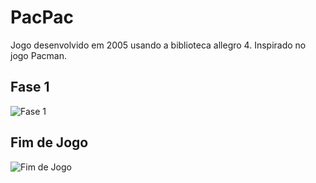 # PacPac

Jogo desenvolvido em 2005 usando a biblioteca allegro 4. 
Inspirado no jogo Pacman.

## Fase 1

![Fase 1](https://github.com/user-attachments/assets/149cf6d1-6777-4497-921d-36e9c08e8184)

## Fim de Jogo

![Fim de Jogo](https://github.com/user-attachments/assets/56ac1975-7433-4fc2-b7ed-d66e763d0d8d)
